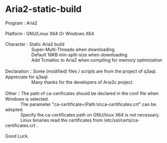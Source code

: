 # Aria2-static-build
Program : Aria2</br>
</br>
Platform : GNU/Linux X64 Or Windows X64</br>
</br>
Character : Static Aria2 build</br>
&ensp;&ensp;&ensp;&ensp;&ensp;&ensp;&ensp;&ensp;&ensp;&ensp;&ensp;&ensp;Super-Multi-Threads when downloading</br>
&ensp;&ensp;&ensp;&ensp;&ensp;&ensp;&ensp;&ensp;&ensp;&ensp;&ensp;&ensp;Default 16KB min-split-size when downloading</br>
&ensp;&ensp;&ensp;&ensp;&ensp;&ensp;&ensp;&ensp;&ensp;&ensp;&ensp;&ensp;Add Tcmalloc to Aria2 when compiling for memory optimization</br>
</br>
Declaration：Some (modified) files / scripts are from the project of q3aql. Appreciate for q3aql.</br>
&ensp;&ensp;&ensp;&ensp;&ensp;&ensp;&ensp;&ensp;&ensp;&ensp;&ensp;&ensp;Many thanks for the developers of Aria2c project.</br>
</br>
Other：The path of ca-cerificates should be declared in the conf file when Windows is selected.</br>
&ensp;&ensp;&ensp;&ensp;&ensp;&ensp;&ensp;The parameter "ca-certificate=\Path to\ca-certificates.crt" can be adopted. </br>
&ensp;&ensp;&ensp;&ensp;&ensp;&ensp;&ensp;Specify the ca-certificates path on GNU/linux X64 is not necessary.</br>
&ensp;&ensp;&ensp;&ensp;&ensp;&ensp;&ensp;Linux binaries read the certificates from /etc/ssl/certs/ca-certificates.crt .</br>
</br>
Good Luck.


